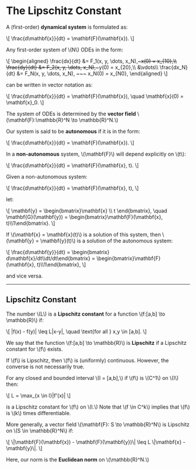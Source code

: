 # The Lipschitz Constant

A (first-order) **dynamical system** is formulated as:

\\[
    \\frac{d\\mathbf{x}}{dt} = \\mathbf{F}(\\mathbf{x}).
\\]

Any first-order system of \\(N\\) ODEs in the form:

\\[
    \\begin{aligned}
        \\frac{dx}{dt} &= F_1(x, y, \\dots, x_N),~~~x(0) = x_{10},\\\\
        \\frac{dy}{dt} &= F_2(x, y, \\dots, x_N),~~~y(0) = x_{20},\\\\
        &\\vdots\\\\
        \\frac{dx_N}{dt} &= F_N(x, y, \\dots, x_N), ~~~ x_N(0) = x_{N0},
    \\end{aligned}
\\]

can be written in vector notation as:

\\[
    \\frac{d\\mathbf{x}}{dt} = \\mathbf{F}(\\mathbf{x}), \\quad \\mathbf{x}(0) = \\mathbf{x}_0.
\\]

The system of ODEs is determined by the **vector field** \\(\\mathbf{F}:\\mathbb{R}^N \\to \\mathbb{R}^N.\\)

Our system is said to be **autonomous** if it is in the form:

\\[
    \\frac{d\\mathbf{x}}{dt} = \\mathbf{F}(\\mathbf{x}).
\\]

In a **non-autonomous** system, \\(\\mathbf{F}\\) will depend explicitly on \\(t\\):

\\[
    \\frac{d\\mathbf{x}}{dt} = \\mathbf{F}(\\mathbf{x}, t).
\\]

Given a non-autonomous system:

\\[
    \\frac{d\\mathbf{x}}{dt} = \\mathbf{F}(\\mathbf{x}, t),
\\]

let:

\\[
    \\mathbf{y} = \\begin{bmatrix}\\mathbf{x} \\\\ t \\end{bmatrix}, \\quad \\mathbf{G}(\\mathbf{y}) = \\begin{bmatrix}\\mathbf{F}(\\mathbf{x}, t)\\\\1\\end{bmatrix}.
\\]

If \\(\\mathbf{x} = \\mathbf{x}(t)\\) is a solution of this system, then \\(\\mathbf{y} = \\mathbf{y}(t)\\) is a solution of the autonomous system:

\\[
    \\frac{d\\mathbf{y}}{dt} = \\begin{bmatrix} d\\mathbf{x}/dt\\\\dt/dt\\end{bmatrix} = \\begin{bmatrix}\\mathbf{F}(\\mathbf{x}, t)\\\\1\\end{bmatrix},
\\]

and vice versa.

---

## Lipschitz Constant

The number \\(L\\) is a **Lipschitz constant** for a function \\(f:[a,b] \\to \\mathbb{R}\\) if:

\\[
    |f(x) - f(y)| \\leq L|x-y|, \\quad \\text{for all } x,y \\in [a,b].
\\]

We say that the function \\(f:[a,b] \\to \\mathbb{R}\\) is **Lipschitz** if a Lipschitz constant for \\(f\\) exists.

If \\(f\\) is Lipschitz, then \\(f\\) is (uniformly) continuous. However, the converse is not necessarily true.

For any closed and bounded interval \\(I = [a,b],\\) if \\(f\\) is \\(C^1\\) on \\(I\\) then:

\\[
    L = \\max_{x \\in I}|f'(x)|
\\]

is a Lipschitz constant for \\(f\\) on \\(I.\\) Note that \\(f \\in C^k\\) implies that \\(f\\) is \\(k\\) times differentiable.

More generally, a vector field \\(\\mathbf{F}: S \\to \\mathbb{R}^N\\) is Lipschitz on \\(S \\in \\mathbb{R}^N\\) if:

\\[
    \\|\\mathbf{F}(\\mathbf{x}) - \\mathbf{F}(\\mathbf{y})\\| \\leq L \\|\\mathbf{x} - \\mathbf{y}\\|.
\\]

Here, our norm is the **Euclidean norm** on \\(\\mathbb{R}^N.\\)

